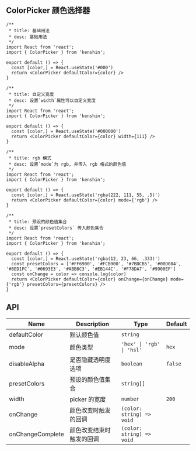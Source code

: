 ## ColorPicker 颜色选择器

```tsx
/**
 * title: 基础用法
 * desc: 基础用法
 */
import React from 'react';
import { ColorPicker } from 'kenshin';

export default () => {
  const [color,] = React.useState('#000')
  return <ColorPicker defaultColor={color} />
}
```

```tsx
/**
 * title: 自定义宽度
 * desc: 设置`width`属性可以自定义宽度
 */
import React from 'react';
import { ColorPicker } from 'kenshin';

export default () => {
  const [color,] = React.useState('#000000')
  return <ColorPicker defaultColor={color} width={111} />
}
```

```tsx
/**
 * title: rgb 模式
 * desc: 设置`mode`为 rgb, 并传入 rgb 格式的颜色值
 */
import React from 'react';
import { ColorPicker } from 'kenshin';

export default () => {
  const [color,] = React.useState('rgba(222, 111, 55, .5)')
  return <ColorPicker defaultColor={color} mode={'rgb'} />
}
```

```tsx
/**
 * title: 预设的颜色值集合
 * desc: 设置`presetColors` 传入颜色集合
 */
import React from 'react';
import { ColorPicker } from 'kenshin';

export default () => {
  const [color,] = React.useState('rgba(12, 23, 66, .333)')
  const presetColors = ['#FF6900', '#FCB900', '#7BDCB5', '#00D084', '#8ED1FC', '#0693E3', '#ABB8C3', '#EB144C', '#F78DA7', '#9900EF']
  const onChange = color => console.log(color)
  return <ColorPicker defaultColor={color} onChange={onChange} mode={'rgb'} presetColors={presetColors} />
}
```

## API

| Name | Description | Type | Default |
| ------------- | --------------- | ---------------------- |----------------- |
| defaultColor | 默认颜色值 | `string`  |  |
| mode | 颜色类型 | `'hex' \| 'rgb' \| 'hsl'`|     `hex`       |
| disableAlpha | 是否隐藏透明度选项 | `boolean`|     `false`       |
| presetColors | 预设的颜色值集合 | `string[]`|           |
| width | picker 的宽度 | `number`|    `200`       |
| onChange | 颜色改变时触发的回调 | `(color: string) => void`|            |
| onChangeComplete | 颜色改变结束时触发的回调 | `(color: string) => void`|            |

